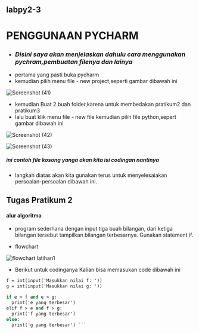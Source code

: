 ## labpy2-3

# PENGGUNAAN PYCHARM

-  ### *Disini saya akan menjelaskan dahulu cara menggunakan pychram,pembuatan filenya dan lainya*
- pertama yang pasti buka pycharm
- kemudian pilih menu file -  new project,seperti gambar dibawah ini

![Screenshot (41)](https://user-images.githubusercontent.com/115714443/200235931-6a59b232-85f8-48f3-97ca-947a2a333c7f.png)

- kemudian Buat 2 buah folder,karena untuk membedakan pratikum2 dan pratikum3
- lalu buat klik menu file - new file kemudian pilih file python,sepert gambar dibawah ini

![Screenshot (42)](https://user-images.githubusercontent.com/115714443/200236375-50c51382-5988-4053-a166-19430024a19d.png)

![Screenshot (43)](https://user-images.githubusercontent.com/115714443/200236965-1108f357-a6bd-4baa-88af-8d5c90cdb358.png)
##### *ini contoh file kosong yanga akan kita isi codingan nantinya*


- langkah diatas akan kita gunakan terus untuk menyelesaiakan persoalan-persoalan dibawah ini.

## Tugas Pratikum 2

#### alur algoritma 

- program sederhana dengan input tiga buah bilangan, dari ketiga bilangan
  tersebut tampilkan bilangan terbesarnya. Gunakan statement if.
  
- flowchart

![flowchart latihan1](https://user-images.githubusercontent.com/115714443/200234287-2f8b3741-012e-4786-bb26-952b2a01b764.jpg)
  
 - Berikut untuk codinganya
   Kalian bisa memasukan code dibawah ini
   
```   e = int(input('Masukkan nilai e: '))
f = int(input('Masukkan nilai f: '))
g = int(input('Masukkan nilai g: '))

if e > f and e > g:
  print('e yang terbesar')
elif f > e and f > g:
  print('f yang terbesar')
else:
  print('g yang terbesar') ```
